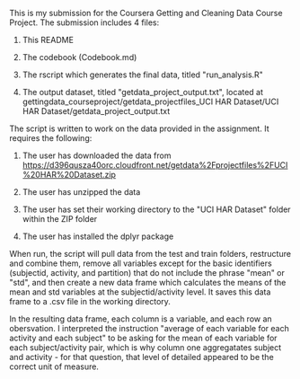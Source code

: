 This is my submission for the Coursera Getting and Cleaning Data Course Project.  The submission includes 4 files:

1. This README

2. The codebook (Codebook.md)

3. The rscript which generates the final data, titled "run_analysis.R"

4. The output dataset, titled "getdata_project_output.txt", located at   gettingdata_courseproject/getdata_projectfiles_UCI HAR Dataset/UCI HAR Dataset/getdata_project_output.txt 

The script is written to work on the data provided in the assignment.  It requires the following:

1. The user has downloaded the data from https://d396qusza40orc.cloudfront.net/getdata%2Fprojectfiles%2FUCI%20HAR%20Dataset.zip

2. The user has unzipped the data

3. The user has set their working directory to the "UCI HAR Dataset" folder within the ZIP folder

4. The user has installed the dplyr package

When run, the script will pull data from the test and train folders, restructure and combine them, remove all variables except for the basic identifiers (subjectid, activity, and partition) that do not include the phrase "mean" or "std", and then create a new data frame which calculates the means of the mean and std variables at the subjectid/activity level.  It saves this data frame to a .csv file in the working directory.

In the resulting data frame, each column is a variable, and each row an obersvation.  I interpreted the instruction "average of each variable for each activity and each subject" to be asking for the mean of each variable for each subject/activity pair, which is why column one aggregatates subject and activity - for that question, that level of detailed appeared to be the correct unit of measure.
